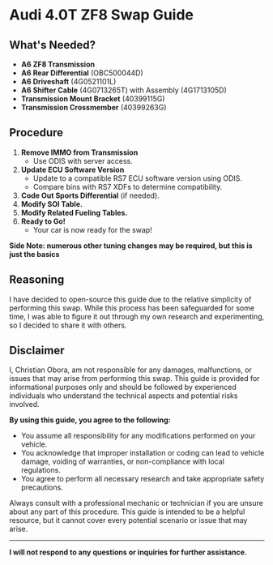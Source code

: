 # Audi 4.0T ZF8 Swap Guide

## What's Needed?
- **A6 ZF8 Transmission**
- **A6 Rear Differential** (OBC500044D)
- **A6 Driveshaft** (4G0521101L)
- **A6 Shifter Cable** (4G0713265T) with Assembly (4G1713105D)
- **Transmission Mount Bracket** (40399115G)
- **Transmission Crossmember** (40399263G)

## Procedure
1. **Remove IMMO from Transmission**
   - Use ODIS with server access.
2. **Update ECU Software Version**
   - Update to a compatible RS7 ECU software version using ODIS.
   - Compare bins with RS7 XDFs to determine compatibility.
3. **Code Out Sports Differential** (if needed).
4. **Modify SOI Table.**
5. **Modify Related Fueling Tables.**
6. **Ready to Go!**
   - Your car is now ready for the swap! 

**Side Note: numerous other tuning changes may be required, but this is just the basics**

## Reasoning
I have decided to open-source this guide due to the relative simplicity of performing this swap. While this process has been safeguarded for some time, I was able to figure it out through my own research and experimenting, so I decided to share it with others.

## Disclaimer
I, Christian Obora, am not responsible for any damages, malfunctions, or issues that may arise from performing this swap. This guide is provided for informational purposes only and should be followed by experienced individuals who understand the technical aspects and potential risks involved. 

**By using this guide, you agree to the following:**
- You assume all responsibility for any modifications performed on your vehicle.
- You acknowledge that improper installation or coding can lead to vehicle damage, voiding of warranties, or non-compliance with local regulations.
- You agree to perform all necessary research and take appropriate safety precautions.

Always consult with a professional mechanic or technician if you are unsure about any part of this procedure. This guide is intended to be a helpful resource, but it cannot cover every potential scenario or issue that may arise.

---

**I will not respond to any questions or inquiries for further assistance.**

